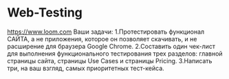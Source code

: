 # Web-Testing
https://www.loom.com
Ваши задачи: 
1.Протестировать функционал САЙТА, а не приложения, которое он позволяет скачивать, и не расширение для браузера Google Chrome. 
2.Составить один чек-лист для выполнения функционального тестирования трех разделов: главной страницы сайта, страницы Use Cases и страницы Pricing.
3.Написать три, на ваш взгляд, самых приоритетных тест-кейса.

